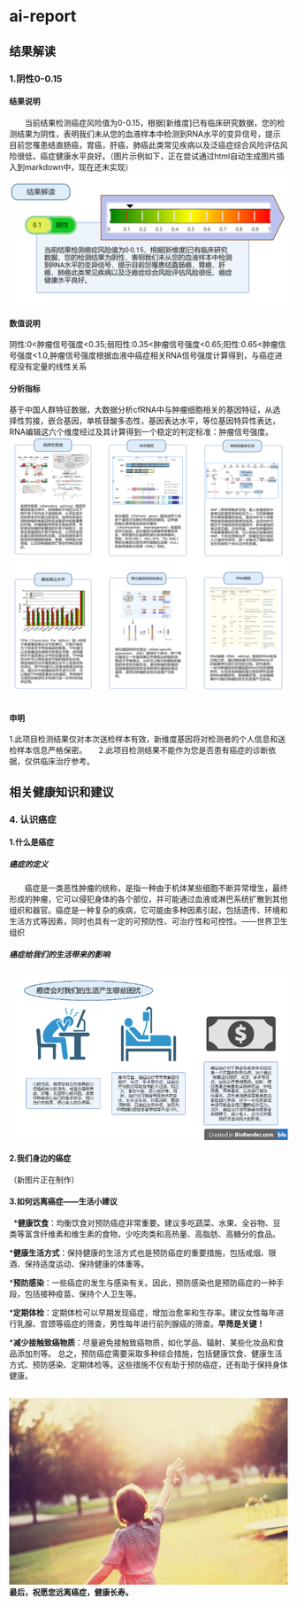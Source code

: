 # ai-report
## 结果解读
### 1.阴性0-0.15
#### 结果说明

&emsp;&emsp;当前结果检测癌症风险值为0-0.15，根据[新维度]已有临床研究数据，您的检测结果为阴性，表明我们未从您的血液样本中检测到RNA水平的变异信号，提示目前您罹患结直肠癌，胃癌，肝癌，肺癌此类常见疾病以及泛癌症综合风险评估风险很低，癌症健康水平良好。（图片示例如下，正在尝试通过html自动生成图片插入到markdown中，现在还未实现）
<img src="解读图片.png" style="zoom: 100%;" />

#### 数值说明
阴性:0<肿瘤信号强度<0.35;弱阳性:0.35<肿瘤信号强度<0.65;阳性:0.65<肿瘤信号强度<1.0,肿瘤信号强度根据血液中癌症相关RNA信号强度计算得到，与癌症进程没有定量的线性关系
#### 分析指标
基于中国人群特征数据，大数据分析cfRNA中与肿瘤细胞相关的基因特征，从选择性剪接，嵌合基因，单核苷酸多态性，基因表达水平，等位基因特异性表达，RNA编辑这六个维度经过及其计算得到一个稳定的判定标准：肿瘤信号强度。
&nbsp;&nbsp;&nbsp;
<img src="结果解读.png" style="zoom: 100%;" />
&nbsp;&nbsp;&nbsp;
#### 申明
1.此项目检测结果仅对本次送检样本有效，新维度基因将对检测者的个人信息和送检样本信息严格保密。
&emsp;
2.此项目检测结果不能作为您是否患有癌症的诊断依据，仅供临床治疗参考。
## 相关健康知识和建议
### 4. 认识癌症
#### 1.什么是癌症
##### 癌症的定义
&emsp;&emsp;癌症是一类恶性肿瘤的统称，是指一种由于机体某些细胞不断异常增生，最终形成的肿瘤，它可以侵犯身体的各个部位，并可能通过血液或淋巴系统扩散到其他组织和器官。癌症是一种复杂的疾病，它可能由多种因素引起，包括遗传、环境和生活方式等因素，同时也具有一定的可预防性、可治疗性和可控性。——世界卫生组织
##### 癌症给我们的生活带来的影响
<img src="first.png" style="zoom: 100%;" />


#### 2.我们身边的癌症

（新图片正在制作）

#### 3.如何远离癌症——生活小建议
&nbsp;
***健康饮食**：均衡饮食对预防癌症非常重要。建议多吃蔬菜、水果、全谷物、豆类等富含纤维素和维生素的食物，少吃肉类和高热量、高脂肪、高糖分的食品。

***健康生活方式**：保持健康的生活方式也是预防癌症的重要措施，包括戒烟、限酒、保持适度运动、保持健康的体重等。

***预防感染**：一些癌症的发生与感染有关。因此，预防感染也是预防癌症的一种手段，包括接种疫苗、保持个人卫生等。

***定期体检**：定期体检可以早期发现癌症，增加治愈率和生存率。建议女性每年进行乳腺、宫颈等癌症的筛查，男性每年进行前列腺癌的筛查。**早筛是关键！**

***减少接触致癌物质**：尽量避免接触致癌物质，如化学品、辐射、某些化妆品和食品添加剂等。
总之，预防癌症需要采取多种综合措施，包括健康饮食、健康生活方式、预防感染、定期体检等。这些措施不仅有助于预防癌症，还有助于保持身体健康。

&nbsp;<img src="figure 3.png" style="zoom: 100%;" />
**最后，祝愿您远离癌症，健康长寿。**

